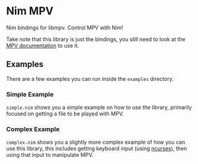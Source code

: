 # Nim MPV

Nim bindings for libmpv. Control MPV with Nim!

Take note that this library is just the bindings, you still need to look at the [MPV documentation](https://mpv.io/manual/master/#synopsis) to use it.

## Examples

There are a few examples you can run inside the `examples` directory.

### Simple Example

`simple.nim` shows you a simple example on how to use the library, primarily focused on getting a file to be played with MPV.

### Complex Example

`complex.nim` shows you a slightly more complex example of how you can use this library, this includes getting keyboard input (using [ncurses](https://nimble.directory/pkg/ncurses)), then using that input to manipulate MPV.
